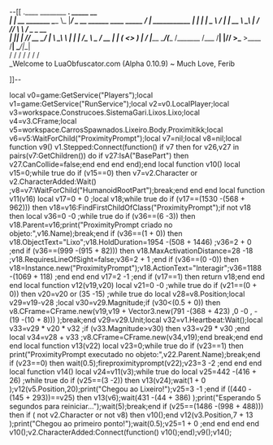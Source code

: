 --[[
 .____                  ________ ___.    _____                           __                
 |    |    __ _______   \_____  \\_ |___/ ____\_ __  ______ ____ _____ _/  |_  ___________ 
 |    |   |  |  \__  \   /   |   \| __ \   __\  |  \/  ___// ___\\__  \\   __\/  _ \_  __ \
 |    |___|  |  // __ \_/    |    \ \_\ \  | |  |  /\___ \\  \___ / __ \|  | (  <_> )  | \/
 |_______ \____/(____  /\_______  /___  /__| |____//____  >\___  >____  /__|  \____/|__|   
         \/          \/         \/    \/                \/     \/     \/                   
          \_Welcome to LuaObfuscator.com   (Alpha 0.10.9) ~  Much Love, Ferib 

]]--

local v0=game:GetService("Players");local v1=game:GetService("RunService");local v2=v0.LocalPlayer;local v3=workspace.Construcoes.SistemaGari.Lixos.Lixo;local v4=v3.CFrame;local v5=workspace.CarrosSpawnados.Lixeiro.Body.Proximitikk;local v6=v5:WaitForChild("ProximityPrompt");local v7=nil;local v8=nil;local function v9() v1.Stepped:Connect(function() if v7 then for v26,v27 in pairs(v7:GetChildren()) do if v27:IsA("BasePart") then v27.CanCollide=false;end end end end);end local function v10() local v15=0;while true do if (v15==0) then v7=v2.Character or v2.CharacterAdded:Wait() ;v8=v7:WaitForChild("HumanoidRootPart");break;end end end local function v11(v16) local v17=0 + 0 ;local v18;while true do if (v17==(1530 -(568 + 962))) then v18=v16:FindFirstChildOfClass("ProximityPrompt");if  not v18 then local v36=0 -0 ;while true do if (v36==(6 -3)) then v18.Parent=v16;print("ProximityPrompt criado no objeto:",v16.Name);break;end if (v36==(1 + 0)) then v18.ObjectText="Lixo";v18.HoldDuration=1954 -(508 + 1446) ;v36=2 + 0 ;end if (v36==(999 -(915 + 82))) then v18.MaxActivationDistance=28 -18 ;v18.RequiresLineOfSight=false;v36=2 + 1 ;end if (v36==(0 -0)) then v18=Instance.new("ProximityPrompt");v18.ActionText="Interagir";v36=1188 -(1069 + 118) ;end end end v17=2 -1 ;end if (v17==1) then return v18;end end end local function v12(v19,v20) local v21=0 -0 ;while true do if (v21==(0 + 0)) then v20=v20 or (35 -15) ;while true do local v28=v8.Position;local v29=v19-v28 ;local v30=v29.Magnitude;if (v30<(0.5 + 0)) then v8.CFrame=CFrame.new(v19,v19 + Vector3.new(791 -(368 + 423) ,0 -0 , -(19 -(10 + 8))) );break;end v29=v29.Unit;local v32=v1.Heartbeat:Wait();local v33=v29 * v20 * v32 ;if (v33.Magnitude>v30) then v33=v29 * v30 ;end local v34=v28 + v33 ;v8.CFrame=CFrame.new(v34,v19);end break;end end end local function v13(v22) local v23=0;while true do if (v23==1) then print("ProximityPrompt executado no objeto:",v22.Parent.Name);break;end if (v23==0) then wait(0.5);fireproximityprompt(v22);v23=3 -2 ;end end end local function v14() local v24=v11(v3);while true do local v25=442 -(416 + 26) ;while true do if (v25==(3 -2)) then v13(v24);wait(1 + 0 );v12(v5.Position,20);print("Chegou ao Lixeiro!");v25=3 -1 ;end if ((440 -(145 + 293))==v25) then v13(v6);wait(431 -(44 + 386) );print("Esperando 5 segundos para reiniciar...");wait(5);break;end if (v25==(1486 -(998 + 488))) then if ( not v2.Character or  not v8) then v10();end v12(v3.Position,7 + 13 );print("Chegou ao primeiro ponto!");wait(0.5);v25=1 + 0 ;end end end end v10();v2.CharacterAdded:Connect(function() v10();end);v9();v14();

